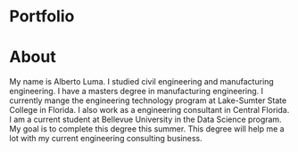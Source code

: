 # Portfolio

# About

My name is Alberto Luma. I studied civil engineering and manufacturing engineering. I have a masters degree in manufacturing engineering. I currently mange the engineering technology program at Lake-Sumter State College in Florida. I also work as a engineering consultant in Central Florida. I am a current student at Bellevue University in the Data Science program. My goal is to complete this degree this summer. This degree will help me a lot with my current engineering consulting business.

